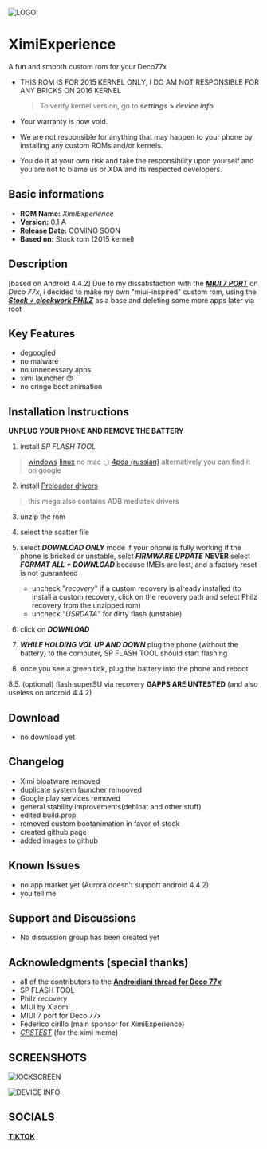 ![**LOGO**](./Logo.png)

# XimiExperience
A fun and smooth custom rom for your Deco77x

* THIS ROM IS FOR 2015 KERNEL ONLY, I DO AM NOT RESPONSIBLE FOR ANY BRICKS ON 2016 KERNEL
  > To verify kernel version, go to __*settings > device info*__

 * Your warranty is now void.
 * We are not responsible for anything that may happen to your phone by installing any custom ROMs and/or kernels. 
 * You do it at your own risk and take the responsibility upon yourself and you are not to blame us or XDA and its respected developers.

## Basic informations
- **ROM Name:**  _XimiExperience_
- **Version:** 0.1 A
- **Release Date:** COMING SOON
- **Based on:** Stock rom (2015 kernel)

## **Description**
[based on Android 4.4.2]
Due to my dissatisfaction with the [_**MIUI 7 PORT**_](https://www.androidiani.com/forum/modding-smartphone-altroconsumo/522845-miui-7-deco77x-port-bigboss97.html) on _Deco 77x_, i decided to make my own "miui-inspired" custom rom, 
using the [_**Stock + clockwork PHILZ**_](https://www.needrom.com/download/deco-77x-2/) as a base and deleting some more apps later via root

## **Key Features**
- degoogled
- no malware
- no unnecessary apps
- ximi launcher 😍
- no cringe boot animation

## **Installation Instructions**
**UNPLUG YOUR PHONE AND REMOVE THE BATTERY**
1. install _SP FLASH TOOL_
>[windows](https://mega.nz/#!qApRBK6T!stKi3xa-zy-_1eeegvG_q1fiJqqUYbaOQp95Z-JxOck)
>[linux](https://mega.nz/#!WdonADiC!sCYrBBjy20WBdhps4IYjnRGHOiNk_shfsG2UB1RDoPQ)
>no mac :,)
>[4pda (russian)](http://4pda.ru/forum/index.php?showtopic=469340)
> alternatively you can find it on google

2. install [Preloader drivers](https://mega.nz/file/uQo1XDDI#EF0V4Tr5LgQvXuPAOSrcegtByZqrZt0tGtZe_8RZLms)
>this mega also contains ADB mediatek drivers

3. unzip the rom

4. select the scatter file

5. select _**DOWNLOAD ONLY**_ mode if your phone is fully working
   if the phone is bricked or unstable, selct _**FIRMWARE UPDATE**_
   **NEVER** select _**FORMAT ALL + DOWNLOAD**_ because IMEIs are lost, and a factory reset is not guaranteed
   * uncheck "_recovery_" if a custom recovery is already installed (to install a custom recovery,  click on the recovery path and select Philz recovery from the unzipped rom)
   * uncheck "_USRDATA_" for dirty flash (unstable)
6. click on  _**DOWNLOAD**_
7. _**WHILE HOLDING VOL UP AND DOWN**_ plug the phone (without the battery) to the computer, SP FLASH TOOL should start flashing
8. once you see a green tick, plug the battery into the phone and reboot

8.5. (optional) flash superSU via recovery
**GAPPS ARE UNTESTED** (and also useless on android 4.4.2)

## **Download**
* no download yet

## **Changelog**
- Ximi bloatware removed
- duplicate system launcher remooved
- Google play services removed
- general stability improvements(debloat and other stuff)
- edited build.prop
- removed custom bootanimation in favor of stock
- created github page
- added images to github
## **Known Issues**
- no app market yet (Aurora doesn't support android 4.4.2)
- you tell me

## **Support and Discussions**
- No discussion group has been created yet

## **Acknowledgments** (special thanks)
- all of the contributors to the [**Androidiani thread for Deco 77x**](https://www.androidiani.com/forum/modding-smartphone-altroconsumo/507498-smartphone-altroconsumo-mt6572-modding.html)
- SP FLASH TOOL
- Philz recovery
- MIUI by Xiaomi
- MIUI 7 port for Deco 77x
- Federico cirillo (main sponsor for XimiExperience)
- [_CPSTEST_](https://tiktok.com/@cpstest_) (for the ximi meme)

## SCREENSHOTS
![**lOCKSCREEN**](./Lockscreen.png)

![**DEVICE INFO**](./Info.png)

## SOCIALS
[**TIKTOK**](https://tiktok.com/@tuttohomebrew)
